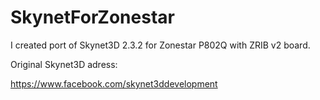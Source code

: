 # SkynetForZonestar

I created port of Skynet3D 2.3.2 for Zonestar P802Q with ZRIB v2 board.

Original Skynet3D adress:

https://www.facebook.com/skynet3ddevelopment